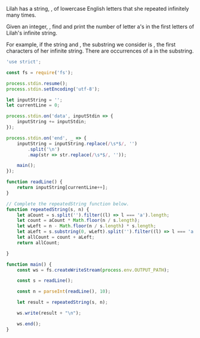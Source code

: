 Lilah has a string, , of lowercase English letters that she repeated infinitely
many times.

Given an integer, , find and print the number of letter a's in the first
letters of Lilah's infinite string.

For example, if the string  and , the substring we consider is , the first
characters of her infinite string. There are  occurrences of a in the
substring.

```js
'use strict';

const fs = require('fs');

process.stdin.resume();
process.stdin.setEncoding('utf-8');

let inputString = '';
let currentLine = 0;

process.stdin.on('data', inputStdin => {
    inputString += inputStdin;
});

process.stdin.on('end', _ => {
    inputString = inputString.replace(/\s*$/, '')
        .split('\n')
        .map(str => str.replace(/\s*$/, ''));

    main();
});

function readLine() {
    return inputString[currentLine++];
}

// Complete the repeatedString function below.
function repeatedString(s, n) {
    let aCount = s.split('').filter((l) => l === 'a').length;
    let count = aCount * Math.floor(n / s.length);
    let wLeft = n - Math.floor(n / s.length) * s.length;
    let aLeft = s.substring(0, wLeft).split('').filter((l) => l === 'a').length;
    let allCount = count + aLeft;
    return allCount;

}

function main() {
    const ws = fs.createWriteStream(process.env.OUTPUT_PATH);

    const s = readLine();

    const n = parseInt(readLine(), 10);

    let result = repeatedString(s, n);

    ws.write(result + "\n");

    ws.end();
}
```
